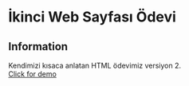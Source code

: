 # İkinci Web Sayfası Ödevi
## Information
Kendimizi kısaca anlatan HTML ödevimiz versiyon 2.  
[Click for demo](https://alidarcan.github.io/Homework_Second_Basic_Webpage_HTML/)
